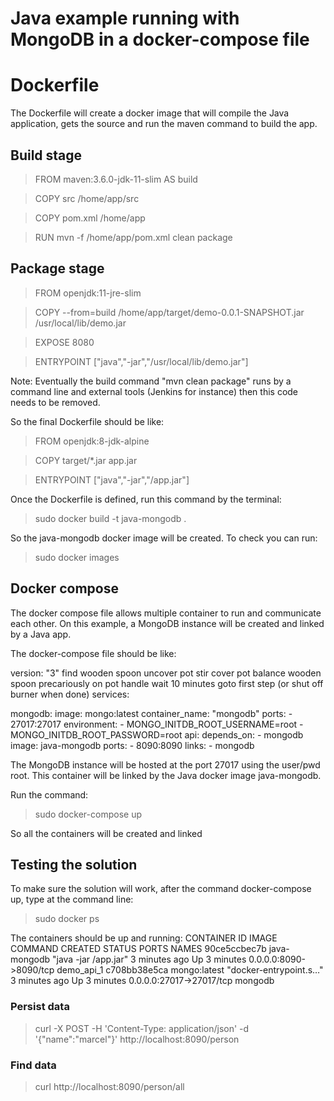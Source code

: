 Java example running with MongoDB in a docker-compose file
============
# Dockerfile
The Dockerfile will create a docker image that will compile the Java application, gets the source and run the maven command to build the app.

## Build stage
> FROM maven:3.6.0-jdk-11-slim AS build

> COPY src /home/app/src

> COPY pom.xml /home/app

> RUN mvn -f /home/app/pom.xml clean package

## Package stage
> FROM openjdk:11-jre-slim

> COPY --from=build /home/app/target/demo-0.0.1-SNAPSHOT.jar /usr/local/lib/demo.jar

> EXPOSE 8080

> ENTRYPOINT ["java","-jar","/usr/local/lib/demo.jar"]



Note: Eventually the build command "mvn clean package" runs by a command line and external tools (Jenkins for instance) then this code needs to be removed.

So the final Dockerfile should be like:
> FROM openjdk:8-jdk-alpine

> COPY target/*.jar app.jar

> ENTRYPOINT ["java","-jar","/app.jar"]


Once the Dockerfile is defined, run this command by the terminal:
> sudo docker build -t java-mongodb .

So the java-mongodb docker image will be created. To check you can run:
> sudo docker images

Docker compose
------------
The docker compose file allows multiple container to run and communicate each other.
On this example, a MongoDB instance will be created and linked by a Java app.

The docker-compose file should be like:

version: "3"
       find wooden spoon
        uncover pot
        stir
        cover pot
        balance wooden spoon precariously on pot handle
        wait 10 minutes
        goto first step (or shut off burner when done)
services:

  mongodb:
    image: mongo:latest
    container_name: "mongodb"
    ports:
      - 27017:27017
    environment:
      - MONGO_INITDB_ROOT_USERNAME=root
      - MONGO_INITDB_ROOT_PASSWORD=root
  api:
    depends_on:
     - mongodb
    image: java-mongodb
    ports:
      - 8090:8090
    links:
      - mongodb


The MongoDB instance will be hosted at the port 27017 using the user/pwd root. This container will be linked by the Java docker image java-mongodb.

Run the command:
> sudo docker-compose up

So all the containers will be created and linked

## Testing the solution
To make sure the solution will work, after the command docker-compose up, type at the command line:
> sudo docker ps

The containers should be up and running:
CONTAINER ID        IMAGE               COMMAND                  CREATED             STATUS              PORTS                      NAMES
90ce5ccbec7b        java-mongodb        "java -jar /app.jar"     3 minutes ago       Up 3 minutes        0.0.0.0:8090->8090/tcp     demo_api_1
c708bb38e5ca        mongo:latest        "docker-entrypoint.s…"   3 minutes ago       Up 3 minutes        0.0.0.0:27017->27017/tcp   mongodb

### Persist data
> curl -X POST -H 'Content-Type: application/json' -d '{"name":"marcel"}' http://localhost:8090/person

### Find data
> curl http://localhost:8090/person/all

